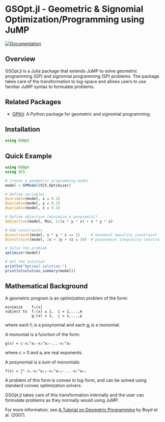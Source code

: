 # GSOpt.jl - Geometric & Signomial Optimization/Programming using JuMP

[![Documentation](https://img.shields.io/badge/docs-%F0%9F%93%9A-blue)](https://mopg.github.io/GSOpt.jl/stable)

## Overview

GSOpt.jl is a Julia package that extends JuMP to solve geometric programming (GP) and signomial programming (SP) problems.
The package takes care of the transformation to log-space and allows users to use familiar JuMP syntax to formulate problems.

## Related Packages

- [GPKit](https://github.com/convexengineering/gpkit): A Python package for geometric and signomial programming.

## Installation

```julia
using GSOpt
```

## Quick Example

```julia
using GSOpt
using SCS

# Create a geometric programming model
model = GPModel(SCS.Optimizer)

# Define variables
@variable(model, x ≥ 0.1)
@variable(model, y ≥ 0.1)
@variable(model, z ≥ 0.1)

# Define objective (minimize a posynomial)
@objective(model, Min, 1/(x * y * z) + x * y * z)

# Add constraints
@constraint(model, x * y * z == 1)     # monomial equality constraint
@constraint(model, 2x + 3y + 4z ≤ 10)  # posynomial inequality constraint

# Solve the problem
optimize!(model)

# Get the solution
println("Optimal solution:")
println(solution_summary(model))
```

## Mathematical Background

A geometric program is an optimization problem of the form:

```
minimize    f₀(x)
subject to  fᵢ(x) ≤ 1,  i = 1,...,m
            gⱼ(x) = 1,  j = 1,...,p
```

where each fᵢ is a posynomial and each gⱼ is a monomial.

A monomial is a function of the form:

```
g(x) = c·x₁^a₁·x₂^a₂·...·xₙ^aₙ
```

where c > 0 and aᵢ are real exponents.

A posynomial is a sum of monomials:

```
f(x) = ∑ᵏ cₖ·x₁^aₖ₁·x₂^aₖ₂·...·xₙ^aₖₙ
```

A problem of this form is convex in log-form, and can be solved using standard convex optimization solvers.

GSOpt.jl takes care of this transformation internally and the user can formulate problems as they normally would using JuMP.

For more information, see [A Tutorial on Geometric Programming](https://stanford.edu/~boyd/papers/pdf/gp_tutorial.pdf) by Boyd et al. (2007).
